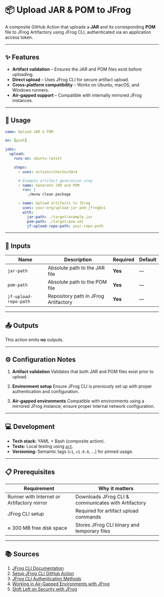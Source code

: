 # 📦 Upload JAR & POM to JFrog

A composite GitHub Action that uploads a **JAR** and its corresponding **POM** file to JFrog Artifactory using JFrog CLI, authenticated via an application access token.

---

## ✨ Features

* **Artifact validation** – Ensures the JAR and POM files exist before uploading.
* **Direct upload** – Uses JFrog CLI for secure artifact upload.
* **Cross-platform compatibility** – Works on Ubuntu, macOS, and Windows runners.
* **Air-gapped support** – Compatible with internally mirrored JFrog instances.

---

## 🚀 Usage

```yaml
name: Upload JAR & POM

on: [push]

jobs:
  upload:
    runs-on: ubuntu-latest

    steps:
      - uses: actions/checkout@v4

      # Example artifact generation step
      - name: Generate JAR and POM
        run: |
          ./mvnw clean package

      - name: Upload artifacts to JFrog
        uses: your-org/upload-jar-pom-jfrog@v1
        with:
          jar-path: ./target/example.jar
          pom-path: ./target/pom.xml
          jf-upload-repo-path: your-repo-path
```

---

## 🔡 Inputs

| Name                  | Description                          | Required | Default |
| --------------------- | ------------------------------------ | -------- | ------- |
| `jar-path`            | Absolute path to the JAR file        | **Yes**  | —       |
| `pom-path`            | Absolute path to the POM file        | **Yes**  | —       |
| `jf-upload-repo-path` | Repository path in JFrog Artifactory | **Yes**  | —       |

---

## 📤 Outputs

This action emits **no** outputs.

---

## ⚙️ Configuration Notes

1. **Artifact validation**
   Validates that both JAR and POM files exist prior to upload.

2. **Environment setup**
   Ensure JFrog CLI is previously set up with proper authentication and configuration.

3. **Air-gapped environments**
   Compatible with environments using a mirrored JFrog instance; ensure proper internal network configuration.

---

## 💻 Development

* **Tech stack:** YAML + Bash (composite action).
* **Tests:** Local testing using [`act`](https://github.com/nektos/act).
* **Versioning:** Semantic tags (`v1`, `v1.0.0`, …) for pinned usage.

---

## 📋 Prerequisites

| Requirement                                | Why it matters                                      |
| ------------------------------------------ | --------------------------------------------------- |
| Runner with Internet or Artifactory mirror | Downloads JFrog CLI & communicates with Artifactory |
| JFrog CLI setup                            | Required for artifact upload commands               |
| ≈ 300 MB free disk space                   | Stores JFrog CLI binary and temporary files         |

---

## 📚 Sources

1. [JFrog CLI Documentation](https://jfrog.com/help/r/jfrog-security-user-guide/developers/cli)
2. [Setup JFrog CLI GitHub Action](https://github.com/marketplace/actions/setup-jfrog-cli)
3. [JFrog CLI Authentication Methods](https://github.com/marketplace/actions/setup-jfrog-cli#Authentication-Methods)
4. [Working in Air-Gapped Environments with JFrog](https://jfrog.com/help/r/jfrog-security-user-guide/shift-left-on-security/working-in-air-gapped-environments)
5. [Shift Left on Security with JFrog](https://jfrog.com/help/r/jfrog-security-user-guide/shift-left-on-security)
